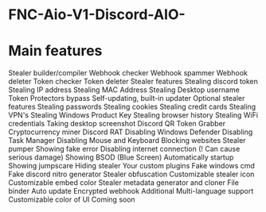 # FNC-Aio-V1-Discord-AIO-

# Main features

Stealer builder/compiler
 Webhook checker
 Webhook spammer
 Webhook deleter
 Token checker
 Token deleter
Stealer features
 Stealing discord token
 Stealing IP address
 Stealing MAC Address
 Stealing Desktop username
 Token Protectors bypass
 Self-updating, built-in updater
Optional stealer features
 Stealing passwords
 Stealing cookies
 Stealing credit cards
 Stealing VPN's
 Stealing Windows Product Key
 Stealing browser history
 Stealing WiFi credentials
 Taking desktop screenshot
 Discord QR Token Grabber
 Cryptocurrency miner
 Discord RAT
 Disabling Windows Defender
 Disabling Task Manager
 Disabling Mouse and Keyboard
 Blocking websites
 Stealer pumper
 Showing fake error
 Disabling internet connection (! Can cause serious damage)
 Showing BSOD (Blue Screen)
 Automatically startup
 Showing jumpscare
 Hiding stealer
 Your custom plugins
 Fake windows cmd
 Fake discord nitro generator
 Stealer obfuscation
 Customizable stealer icon
 Customizable embed color
 Stealer metadata generator and cloner
 File binder
 Auto update
 Encrypted webhook
Additional
 Multi-language support
 Customizable color of UI
Coming soon
